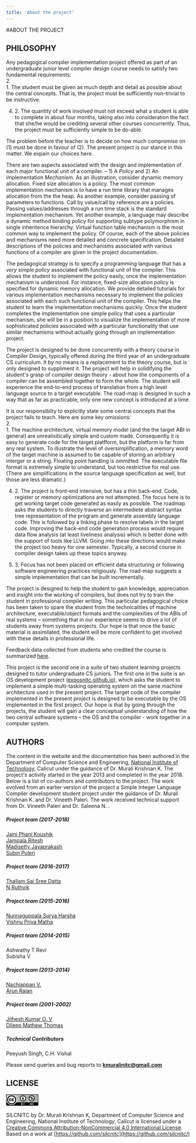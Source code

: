 ```yaml
---
title: 'About the project'
---
```

#ABOUT THE PROJECT

## PHILOSOPHY

Any pedagogical compiler implementation project offered as part of an undergraduate junior level compiler design course needs to satisfy two fundamental requirements:  
2.    
    1\. The student must be given as much depth and detail as possible about the central concepts. That is, the project must be sufficiently non-trivial to be instructive.
  
4.  2\. The quantity of work involved must not exceed what a student is able to complete in about four months, taking also into consideration the fact that she/he would be crediting several other courses concurrently. Thus, the project must be sufficiently simple to be do-able.

  

The problem before the teacher is to decide on how much compromise on (1) must be done in favour of (2). The present project is our stance in this matter. We expain our choices here.

There are two aspects associated with the design and implementation of each major functional unit of a compiler. – 1) A _Policy_ and 2) An implementation _Mechanism_. As an illustration, consider dynamic memory allocation. Fixed size allocation is a policy. The most common implementation mechanism is to have a run time library that manages allocation from the the heap. As another example, consider passing of parameters to functions. Call by value/call by reference are a policies. Passing values/addresses through a run time stack is the standard implementation mechanism. Yet another example, a language may describe a dynamic method binding policy for supporting subtype polymorphism in single inheritence hierarchy. Virtual function table mechanism is the most common way to implement the policy. Of course, each of the above policies and mechanisms need more detailed and concrete specification. Detailed descriptions of the policies and mechanisms associated with various functions of a compiler are given in the project documentation.

The pedagogical strategy is to specify a programming language that has a _very simple policy_ associated with functional unit of the compiler. This allows the student to implement the policy easily, once the implementation mechanism is understood. For instance, fixed-size allocation policy is specified for dynamic memory allocation. We provide detailed tutorials for various implementation mechanisms necessary to implement the policies associated with each such functional unit of the compiler. This helps the student to learn the implementation mechanisms quickly. Once the student completes the implementation one simple policy that uses a particular mechanism, she will be in a position to visualize the implementation of more sophisticated policies associated with a particular functionality that use similar mechanisms without actually going through an implementation project.

The project is designed to be done concurrently with a theory course in Compiler Design, typically offered during the third year of an undergraduate CS curriculum. It by no means is a replacement to the theory course, but is only designed to suppliment it. The project will help in solidifying the student's grasp of compiler design theory - about how the components of a compiler can be assembled together to form the whole. The student will experience the end-to-end process of translation from a high level language source to a target executable. The road-map is designed in such a way that as far as practicable, only one new concept is introduced at a time.

It is our responsiblity to explicitly state some central concepts that the project fails to teach. Here are some key omissions:  
2.    
    1\. The machine architecture, virtual memory model (and the the target ABI in general) are unrealisitically simple and custom made. Consequently it is easy to generate code for the target platfform, but the platform is far from any real system. To illustrate the level of oversimplification, a memory word of the target machine is assumed to be capable of storing an arbitrary interger or a string. Floating point handling is ommitted. The executable file format is extremely simple to understand, but too restrictive for real use. (There are simplifications in the source language specification as well, but those are less dramatic.)
  
4.  2\. The project is front-end intensive, but has a thin back-end. Code, register or memory optimizations are not attempted. The focus here is to get working target code generated as easily as possible. The roadmap asks the students to directly traverse an intermediete abstract syntax tree representation of the program and generate assembly language code. This is followed by a linking phase to resolve labels in the target code. Improving the back-end code generation process would require data flow analysis (at least liveliness analysis) which is better done with the support of tools like LLVM. Going into these directions would make the project too heavy for one semester. Typically, a second course in compiler design takes up these topics anyway.
  
6.  3\. Focus has not been placed on efficient data structuring or following software engineering practices religiously. The road-map suggests a simple implementation that can be built incrementally.

  

The project is designed to help the student to gain knowledge, appreciation and insight into the working of compilers, but does not try to train the student in professional compiler writing. This particular pedagogical choice has been taken to spare the student from the technicalities of machine architecture, executable/object formats and the complexities of the ABIs of real systems – something that in our experience seems to drive a lot of students away from systems projects. Our hope is that once the basic material is assimilated, the student will be more confident to get involved with these details in professional life.

Feedback data collected from students who credited the course is summarized [here](studentfeedback.html).

This project is the second one in a suite of two student learning projects designed to tutor undergraduate CS juniors. The first one in the suite is an OS development project ([exposnitc.github.io](http://exposnitc.github.io)), which asks the student to implement a simple multi-tasking operating system on the same machine architecture used in the present project. The target code of the compiler implemented in the present project is designed to be executable by the OS implemented in the first project. Our hope is that by going through the projects, the student will gain a clear conceptual understanding of how the two central software systems – the OS and the compiler - work together in a computer system.

## AUTHORS

The content in the website and the documentation has been authored in the Department of Computer Science and Engineering, [National Institute of Technology](http://nitc.ac.in), Calicut under the guidance of Dr. Murali Krishnan K. The project's activity started in the year 2013 and completed in the year 2018. Below is a list of co-authors and contributors to the project. The work evolved from an earlier version of the project a Simple Integer Language Compiler development student project under the guidance of Dr. Murali Krishnan K. and Dr. Vineeth Paleri. The work received technical support from Dr. Vineeth Paleri and Dr. Saleena N. .

##### Project team (2017-2018)

  
[Jaini Phani Koushik](#)  
[Jampala Ritesh](#)  
[Madisetty Jayaprakash](#)  
[Subin Puleri](#)  
  

##### Project team (2016-2017)

  
[Thallam Sai Sree Datta](https://www.linkedin.com/in/dattathallam)  
[N Ruthvik](https://www.linkedin.com/in/n-ruthviik-0a0539100)  
  

##### Project team (2015-2016)

  
[Nunnaguppala Surya Harsha](https://www.linkedin.com/in/suryaharshanunnaguppala)  
[Vishnu Priya Matha](https://in.linkedin.com/in/vishnupriyamatha)  
  

##### Project team (2014-2015)

  
Ashwathy T Revi  
Subisha V  
  

##### Project team (2013-2014)

  
[Nachiappan V.](http://www.linkedin.com/in/nachivpn)  
[Arun Rajan](http://in.linkedin.com/pub/arun-rajan-sharma/39/291/8a5)  
  

##### Project team (2001-2002)

  
[Jithesh Kumar O. V](#)  
[Dileep Mathew Thomas](#)  
  

##### Technical Contributors

  
Peeyush Singh, C.H. Vishal  
  

Please send queries and bug reports to **kmuralinitc@gmail.com**

## LICENSE

[![Creative Commons License](img/creativecommons.png)](http://creativecommons.org/licenses/by-nc/4.0/)  
  
SILCNITC by Dr. Murali Krishnan K, Department of Computer Science and Engineering, National Institute of Technology, Calicut is licensed under a [Creative Commons Attribution-NonCommercial 4.0 International License](http://creativecommons.org/licenses/by-nc/4.0/). Based on a work at [https://github.com/silcnitc](https://github.com/silcnitc/)

